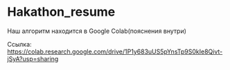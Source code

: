 # Hakathon_resume
Наш алгоритм находится в Google Colab(пояснения внутри)

Ссылка: https://colab.research.google.com/drive/1P1y683uUS5pYnsTp9S0kIe8Qivt-jSyA?usp=sharing
